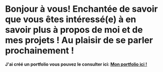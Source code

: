 <h1>Bonjour à vous! Enchantée de savoir que vous êtes intéressé(e) à en savoir plus à propos de moi et de mes projets ! Au plaisir de se parler prochainement !</h1>
<p><strong>J'ai créé un portfolio vous pouvez le consulter ici: <a href="https://portfolio.cachiassonweb.ca"> Mon portfolio ici ! </a> </strong></p>
